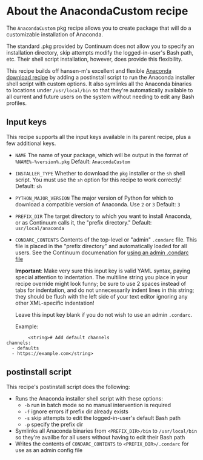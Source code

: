 # About the AnacondaCustom recipe

The `AnacondaCustom` pkg recipe allows you to create package that will do a
customizable installation of Anaconda.

The standard .pkg provided by Continuum does not allow you to specify an 
installation directory, skip attempts modify the logged-in-user's Bash path, 
etc. Their shell script installation, however, does provide this flexibility.

This recipe builds off hansen-m's excellent and flexible [Anaconda download 
recipe](https://github.com/autopkg/hansen-m-recipes/blob/master/Continuum/Anaconda.download.recipe)
by adding a postinstall script to run the Anaconda installer shell script with
custom options. It also symlinks all the Anaconda binaries to locations under
`/usr/local/bin` so that they're automatically available to all current and
future users on the system without needing to edit any Bash profiles.

## Input keys

This recipe supports all the input keys available in its parent recipe, plus
a few additional keys.

- `NAME`
    The name of your package, which will be output in the format of `%NAME%-%version%.pkg`
    Default: `AnacondaCustom`
- `INSTALLER_TYPE`
    Whether to download the `pkg` installer or the `sh` shell script. You must
    use the `sh` option for this recipe to work correctly!
    Default: `sh`
- `PYTHON_MAJOR_VERSION`
    The major version of Python for which to download a compatible version of
    Anaconda. Use `2` or `3`
    Default: `3`
- `PREFIX_DIR`
    The target directory to which you want to install Anaconda, or as Continuum
    calls it, the "prefix directory."
    Default: `usr/local/anaconda`
- `CONDARC_CONTENTS`
    Contents of the top-level or "admin" `.condarc` file. This file is placed
    in the "prefix directory" and automatically loaded for all users. See the
    Continuum documenation for [using an admin .condarc file](https://conda.io/docs/user-guide/configuration/admin-multi-user-install.html)

    **Important**: Make very sure this input key is valid YAML syntax, paying 
    special attention to indentation. The multiline string you place in your
    recipe override might look funny; be sure to use 2 spaces instead of tabs
    for indentation, and do not unnecessarily indent lines in this string; they
    should be flush with the left side of your text editor ignoring any other
    XML-specific indentation!

    Leave this input key blank if you do not wish to use an admin `.condarc`.

    Example:
```
        <string># Add default channels
channels:
  - defaults
  - https://example.com</string>
```

## postinstall script

This recipe's postinstall script does the following:

- Runs the Anaconda installer shell script with these options:
    - `-b` run in batch mode so no manual intervention is required
    - `-f` ignore errors if prefix dir already exists
    - `-s` skip attempts to edit the logged-in-user's default Bash path
    - `-p` specify the prefix dir
- Symlinks all Anaconda binaries from `<PREFIX_DIR>/bin` to `/usr/local/bin` so
they're availbe for all users without having to edit their Bash path
- Writes the contents of `CONDARC_CONTENTS` to `<PREFIX_DIR>/.condarc` for use
as an admin config file
